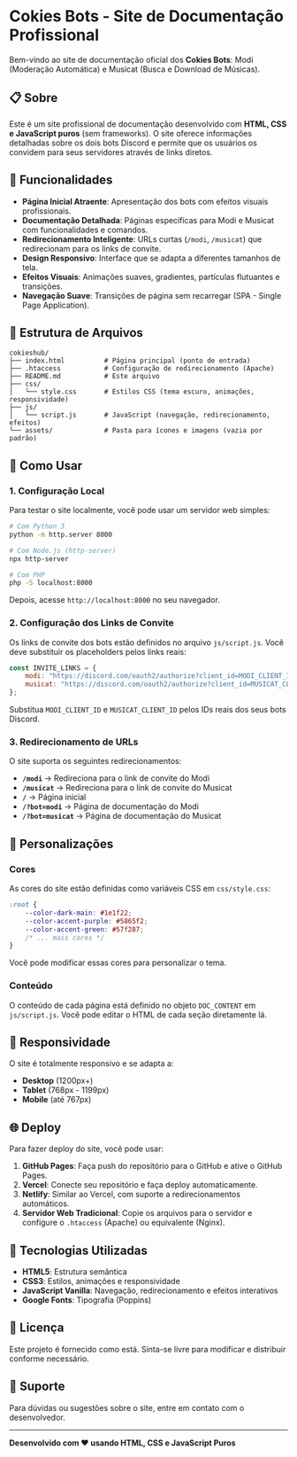 # Cokies Bots - Site de Documentação Profissional

Bem-vindo ao site de documentação oficial dos **Cokies Bots**: Modi (Moderação Automática) e Musicat (Busca e Download de Músicas).

## 📋 Sobre

Este é um site profissional de documentação desenvolvido com **HTML, CSS e JavaScript puros** (sem frameworks). O site oferece informações detalhadas sobre os dois bots Discord e permite que os usuários os convidem para seus servidores através de links diretos.

## 🎯 Funcionalidades

- **Página Inicial Atraente**: Apresentação dos bots com efeitos visuais profissionais.
- **Documentação Detalhada**: Páginas específicas para Modi e Musicat com funcionalidades e comandos.
- **Redirecionamento Inteligente**: URLs curtas (`/modi`, `/musicat`) que redirecionam para os links de convite.
- **Design Responsivo**: Interface que se adapta a diferentes tamanhos de tela.
- **Efeitos Visuais**: Animações suaves, gradientes, partículas flutuantes e transições.
- **Navegação Suave**: Transições de página sem recarregar (SPA - Single Page Application).

## 📁 Estrutura de Arquivos

```
cokieshub/
├── index.html          # Página principal (ponto de entrada)
├── .htaccess           # Configuração de redirecionamento (Apache)
├── README.md           # Este arquivo
├── css/
│   └── style.css       # Estilos CSS (tema escuro, animações, responsividade)
├── js/
│   └── script.js       # JavaScript (navegação, redirecionamento, efeitos)
└── assets/             # Pasta para ícones e imagens (vazia por padrão)
```

## 🚀 Como Usar

### 1. Configuração Local

Para testar o site localmente, você pode usar um servidor web simples:

```bash
# Com Python 3
python -m http.server 8000

# Com Node.js (http-server)
npx http-server

# Com PHP
php -S localhost:8000
```

Depois, acesse `http://localhost:8000` no seu navegador.

### 2. Configuração dos Links de Convite

Os links de convite dos bots estão definidos no arquivo `js/script.js`. Você deve substituir os placeholders pelos links reais:

```javascript
const INVITE_LINKS = {
    modi: "https://discord.com/oauth2/authorize?client_id=MODI_CLIENT_ID&scope=bot%20applications.commands&permissions=8",
    musicat: "https://discord.com/oauth2/authorize?client_id=MUSICAT_CLIENT_ID&scope=bot%20applications.commands&permissions=8"
};
```

Substitua `MODI_CLIENT_ID` e `MUSICAT_CLIENT_ID` pelos IDs reais dos seus bots Discord.

### 3. Redirecionamento de URLs

O site suporta os seguintes redirecionamentos:

- **`/modi`** → Redireciona para o link de convite do Modi
- **`/musicat`** → Redireciona para o link de convite do Musicat
- **`/`** → Página inicial
- **`/?bot=modi`** → Página de documentação do Modi
- **`/?bot=musicat`** → Página de documentação do Musicat

## 🎨 Personalizações

### Cores

As cores do site estão definidas como variáveis CSS em `css/style.css`:

```css
:root {
    --color-dark-main: #1e1f22;
    --color-accent-purple: #5865f2;
    --color-accent-green: #57f287;
    /* ... mais cores */
}
```

Você pode modificar essas cores para personalizar o tema.

### Conteúdo

O conteúdo de cada página está definido no objeto `DOC_CONTENT` em `js/script.js`. Você pode editar o HTML de cada seção diretamente lá.

## 📱 Responsividade

O site é totalmente responsivo e se adapta a:

- **Desktop** (1200px+)
- **Tablet** (768px - 1199px)
- **Mobile** (até 767px)

## 🌐 Deploy

Para fazer deploy do site, você pode usar:

1. **GitHub Pages**: Faça push do repositório para o GitHub e ative o GitHub Pages.
2. **Vercel**: Conecte seu repositório e faça deploy automaticamente.
3. **Netlify**: Similar ao Vercel, com suporte a redirecionamentos automáticos.
4. **Servidor Web Tradicional**: Copie os arquivos para o servidor e configure o `.htaccess` (Apache) ou equivalente (Nginx).

## 🔧 Tecnologias Utilizadas

- **HTML5**: Estrutura semântica
- **CSS3**: Estilos, animações e responsividade
- **JavaScript Vanilla**: Navegação, redirecionamento e efeitos interativos
- **Google Fonts**: Tipografia (Poppins)

## 📝 Licença

Este projeto é fornecido como está. Sinta-se livre para modificar e distribuir conforme necessário.

## 💬 Suporte

Para dúvidas ou sugestões sobre o site, entre em contato com o desenvolvedor.

---

**Desenvolvido com ❤️ usando HTML, CSS e JavaScript Puros**
